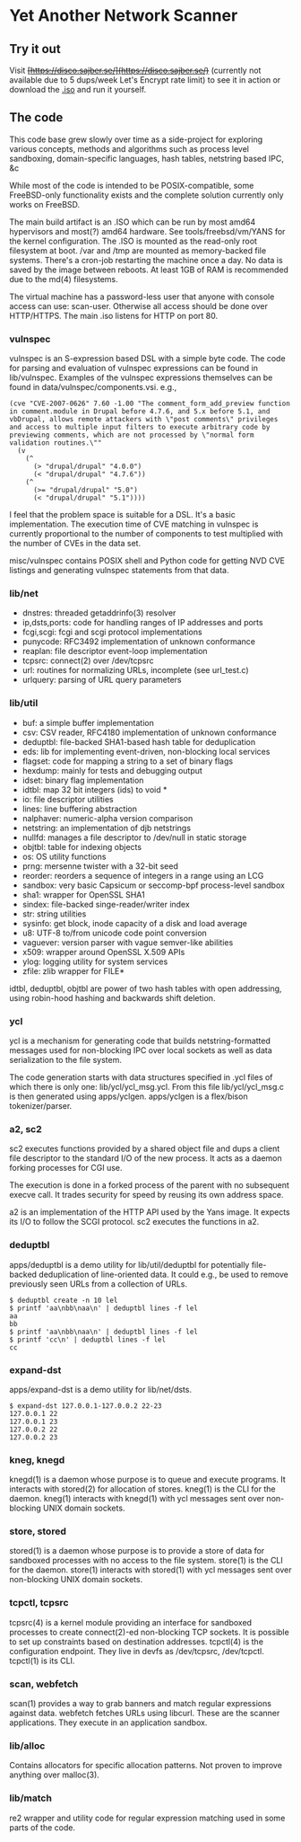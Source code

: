 # Yet Another Network Scanner

## Try it out

Visit ~~[https://disco.sajber.se/](https://disco.sajber.se/)~~ (currently not available due to 5 dups/week Let's Encrypt rate limit) to see it in action or
download the [.iso](https://github.com/sebcat/yans/releases/download/v1.0.0/yans-1.0.0.iso.xz) and run it yourself.

## The code

This code base grew slowly over time as a side-project for exploring
various concepts, methods and algorithms such as process level
sandboxing, domain-specific languages, hash tables, netstring based IPC, &c

While most of the code is intended to be POSIX-compatible, some
FreeBSD-only functionality exists and the complete solution currently only
works on FreeBSD.

The main build artifact is an .ISO which can be run by most amd64
hypervisors and most(?) amd64 hardware. See tools/freebsd/vm/YANS for the
kernel configuration. The .ISO is mounted as the read-only root filesystem
at boot. /var and /tmp are mounted as memory-backed file systems. There's
a cron-job restarting the machine once a day. No data is saved by the
image between reboots. At least 1GB of RAM is recommended due to the md(4)
filesystems.

The virtual machine has a password-less user that anyone with console
access can use: scan-user. Otherwise all access should be done over
HTTP/HTTPS. The main .iso listens for HTTP on port 80.

### vulnspec

vulnspec is an S-expression based DSL with a simple byte code. The
code for parsing and evaluation of vulnspec expressions can be found in
lib/vulnspec. Examples of the vulnspec expressions themselves can be found
in data/vulnspec/components.vsi. e.g.,

```
(cve "CVE-2007-0626" 7.60 -1.00 "The comment_form_add_preview function in comment.module in Drupal before 4.7.6, and 5.x before 5.1, and vbDrupal, allows remote attackers with \"post comments\" privileges and access to multiple input filters to execute arbitrary code by previewing comments, which are not processed by \"normal form validation routines.\""
  (v
    (^
      (> "drupal/drupal" "4.0.0")
      (< "drupal/drupal" "4.7.6"))
    (^
      (>= "drupal/drupal" "5.0")
      (< "drupal/drupal" "5.1"))))

```

I feel that the problem space is suitable for a DSL. It's a basic
implementation. The execution time of CVE matching in vulnspec is
currently proportional to the number of components to test multiplied with
the number of CVEs in the data set.

misc/vulnspec contains POSIX shell and Python code for getting NVD CVE
listings and generating vulnspec statements from that data.

### lib/net

- dnstres: threaded getaddrinfo(3) resolver
- ip,dsts,ports: code for handling ranges of IP addresses and ports
- fcgi,scgi: fcgi and scgi protocol implementations
- punycode: RFC3492 implementation of unknown conformance
- reaplan: file descriptor event-loop implementation
- tcpsrc: connect(2) over /dev/tcpsrc
- url: routines for normalizing URLs, incomplete (see url\_test.c)
- urlquery: parsing of URL query parameters

### lib/util

- buf: a simple buffer implementation
- csv: CSV reader, RFC4180 implementation of unknown conformance
- deduptbl: file-backed SHA1-based hash table for deduplication
- eds: lib for implementing event-driven, non-blocking local services
- flagset: code for mapping a string to a set of binary flags
- hexdump: mainly for tests and debugging output
- idset: binary flag implementation
- idtbl: map 32 bit integers (ids) to void *
- io: file descriptor utilities
- lines: line buffering abstraction
- nalphaver: numeric-alpha version comparison
- netstring: an implementation of djb netstrings
- nullfd: manages a file descriptor to /dev/null in static storage
- objtbl: table for indexing objects
- os: OS utility functions
- prng: mersenne twister with a 32-bit seed
- reorder: reorders a sequence of integers in a range using an LCG
- sandbox: very basic Capsicum or seccomp-bpf process-level sandbox
- sha1: wrapper for OpenSSL SHA1
- sindex: file-backed singe-reader/writer index
- str: string utilities
- sysinfo: get block, inode capacity of a disk and load average
- u8: UTF-8 to/from unicode code point conversion
- vaguever: version parser with vague semver-like abilities
- x509: wrapper around OpenSSL X.509 APIs
- ylog: logging utility for system services
- zfile: zlib wrapper for FILE\*

idtbl, deduptbl, objtbl are power of two hash tables with open
addressing, using robin-hood hashing and backwards shift deletion.

### ycl

ycl is a mechanism for generating code that builds netstring-formatted
messages used for non-blocking IPC over local sockets as well as data
serialization to the file system.

The code generation starts with data structures specified in .ycl files
of which there is only one: lib/ycl/ycl\_msg.ycl. From this file
lib/ycl/ycl\_msg.c is then generated using apps/yclgen. apps/yclgen
is a flex/bison tokenizer/parser.

### a2, sc2

sc2 executes functions provided by a shared object file and dups a client
file descriptor to the standard I/O of the new process. It acts as a daemon
forking processes for CGI use.

The execution is done in a forked process of the parent with no subsequent
execve call. It trades security for speed by reusing its own address space.

a2 is an implementation of the HTTP API used by the Yans image. It expects
its I/O to follow the SCGI protocol. sc2 executes the functions in a2.

### deduptbl

apps/deduptbl is a demo utility for lib/util/deduptbl for potentially
file-backed deduplication of line-oriented data. It could e.g., be used
to remove previously seen URLs from a collection of URLs.

```
$ deduptbl create -n 10 lel
$ printf 'aa\nbb\naa\n' | deduptbl lines -f lel
aa
bb
$ printf 'aa\nbb\naa\n' | deduptbl lines -f lel
$ printf 'cc\n' | deduptbl lines -f lel
cc
```

### expand-dst

apps/expand-dst is a demo utility for lib/net/dsts.

```
$ expand-dst 127.0.0.1-127.0.0.2 22-23
127.0.0.1 22
127.0.0.1 23
127.0.0.2 22
127.0.0.2 23
```

### kneg, knegd

knegd(1) is a daemon whose purpose is to queue and execute programs.
It interacts with stored(2) for allocation of stores. kneg(1) is the CLI
for the daemon. kneg(1) interacts with knegd(1) with ycl messages sent
over non-blocking UNIX domain sockets.

### store, stored

stored(1) is a daemon whose purpose is to provide a store of data for
sandboxed processes with no access to the file system. store(1) is the CLI
for the daemon. store(1) interacts with stored(1) with ycl messages sent
over non-blocking UNIX domain sockets.

### tcpctl, tcpsrc

tcpsrc(4) is a kernel module providing an interface for sandboxed processes
to create connect(2)-ed non-blocking TCP sockets. It is possible to set up
constraints based on destination addresses. tcpctl(4) is the
configuration endpoint. They live in devfs as /dev/tcpsrc, /dev/tcpctl.
tcpctl(1) is its CLI.

### scan, webfetch

scan(1) provides a way to grab banners and match regular expressions
against data. webfetch fetches URLs using libcurl. These are the scanner
applications. They execute in an application sandbox.

### lib/alloc

Contains allocators for specific allocation patterns. Not proven to improve
anything over malloc(3).

### lib/match

re2 wrapper and utility code for regular expression matching used in some
parts of the code.

